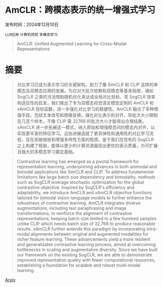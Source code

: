 # AmCLR：跨模态表示的统一增强式学习

发布时间：2024年12月10日

`LLM应用` `计算机视觉` `多模态学习`

> AmCLR: Unified Augmented Learning for Cross-Modal Representations

# 摘要

> 对比学习已成为表示学习的关键架构，助力了像 SimCLR 和 CLIP 这样的单模态及双模态应用的发展。为应对大批次依赖和双模态等基本局限，诸如 SogCLR 之类的方法借助随机优化来达成全局对比目标。受 SogCLR 效率和适应性的启发，我们推出了专为双模态视觉语言模型定制的 AmCLR 和 xAmCLR 目标函数，进一步强化对比学习的稳健性。AmCLR 融合了多种增强手段，包括文本改写和图像变换，强化对比表示的对齐，将批次大小限制在几百个样本，不像 CLIP 需 32768 的批次大小才能得出合理结果。xAmCLR 进一步拓展这一模式，纳入原始和增强模态间的模态内对齐，以实现更丰富的特征学习。这些进展造就了更具弹性和通用性的对比学习流程，旨在突破缩放和增强多样性方面的瓶颈。鉴于我们在现有的 SogCLR 之上构建了框架，能够以更少的计算资源展现出更优的表示质量，为可扩展且强大的多模态学习奠定基础。

> Contrastive learning has emerged as a pivotal framework for representation learning, underpinning advances in both unimodal and bimodal applications like SimCLR and CLIP. To address fundamental limitations like large batch size dependency and bimodality, methods such as SogCLR leverage stochastic optimization for the global contrastive objective. Inspired by SogCLR's efficiency and adaptability, we introduce AmCLR and xAmCLR objective functions tailored for bimodal vision-language models to further enhance the robustness of contrastive learning. AmCLR integrates diverse augmentations, including text paraphrasing and image transformations, to reinforce the alignment of contrastive representations, keeping batch size limited to a few hundred samples unlike CLIP which needs batch size of 32,768 to produce reasonable results. xAmCLR further extends this paradigm by incorporating intra-modal alignments between original and augmented modalities for richer feature learning. These advancements yield a more resilient and generalizable contrastive learning process, aimed at overcoming bottlenecks in scaling and augmentative diversity. Since we have built our framework on the existing SogCLR, we are able to demonstrate improved representation quality with fewer computational resources, establishing a foundation for scalable and robust multi-modal learning.

[Arxiv](https://arxiv.org/abs/2412.07979)